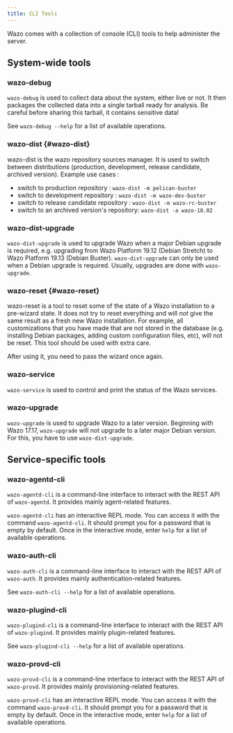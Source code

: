 ```yaml
---
title: CLI Tools
---
```


Wazo comes with a collection of console (CLI) tools to help administer the server.

## System-wide tools

### wazo-debug

`wazo-debug` is used to collect data about the system, either live or not. It then packages the
collected data into a single tarball ready for analysis. Be careful before sharing this tarball, it
contains sensitive data!

See `wazo-debug --help` for a list of available operations.

### wazo-dist {#wazo-dist}

wazo-dist is the wazo repository sources manager. It is used to switch between distributions
(production, development, release candidate, archived version). Example use cases :

- switch to production repository : `wazo-dist -m pelican-buster`
- switch to development repository : `wazo-dist -m wazo-dev-buster`
- switch to release candidate repository : `wazo-dist -m wazo-rc-buster`
- switch to an archived version's repository: `wazo-dist -a wazo-18.02`

### wazo-dist-upgrade

`wazo-dist-upgrade` is used to upgrade Wazo when a major Debian upgrade is required, e.g. upgrading
from Wazo Platform 19.12 (Debian Stretch) to Wazo Platform 19.13 (Debian Buster).
`wazo-dist-upgrade` can only be used when a Debian upgrade is required. Usually, upgrades are done
with `wazo-upgrade`.

### wazo-reset {#wazo-reset}

wazo-reset is a tool to reset some of the state of a Wazo installation to a pre-wizard state. It
does not try to reset everything and will _not_ give the same result as a fresh new Wazo
installation. For example, all customizations that you have made that are not stored in the database
(e.g. installing Debian packages, adding custom configuration files, etc), will not be reset. This
tool should be used with extra care.

After using it, you need to pass the wizard once again.

### wazo-service

`wazo-service` is used to control and print the status of the Wazo services.

### wazo-upgrade

`wazo-upgrade` is used to upgrade Wazo to a later version. Beginning with Wazo 17.17, `wazo-upgrade`
will not upgrade to a later major Debian version. For this, you have to use `wazo-dist-upgrade`.

## Service-specific tools

### wazo-agentd-cli

`wazo-agentd-cli` is a command-line interface to interact with the REST API of `wazo-agentd`. It
provides mainly agent-related features.

`wazo-agentd-cli` has an interactive REPL mode. You can access it with the command
`wazo-agentd-cli`. It should prompt you for a password that is empty by default. Once in the
interactive mode, enter `help` for a list of available operations.

### wazo-auth-cli

`wazo-auth-cli` is a command-line interface to interact with the REST API of `wazo-auth`. It
provides mainly authentication-related features.

See `wazo-auth-cli --help` for a list of available operations.

### wazo-plugind-cli

`wazo-plugind-cli` is a command-line interface to interact with the REST API of `wazo-plugind`. It
provides mainly plugin-related features.

See `wazo-plugind-cli --help` for a list of available operations.

### wazo-provd-cli

`wazo-provd-cli` is a command-line interface to interact with the REST API of `wazo-provd`. It
provides mainly provisioning-related features.

`wazo-provd-cli` has an interactive REPL mode. You can access it with the command `wazo-provd-cli`.
It should prompt you for a password that is empty by default. Once in the interactive mode, enter
`help` for a list of available operations.
